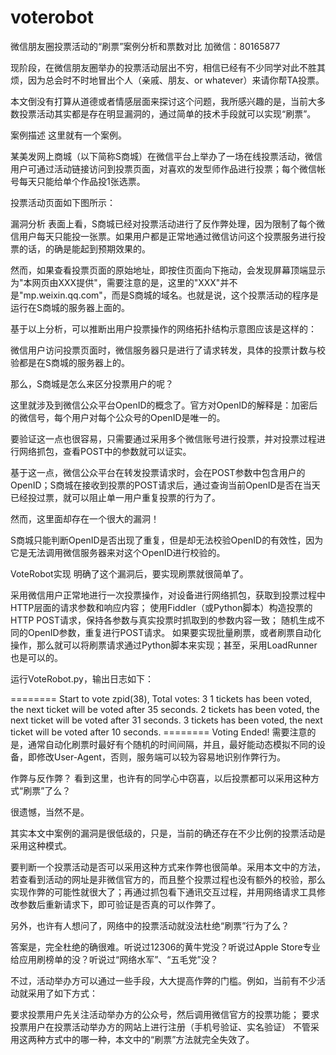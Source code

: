 # voterobot
微信朋友圈投票活动的“刷票”案例分析和票数对比 加微信：80165877

现阶段，在微信朋友圈举办的投票活动层出不穷，相信已经有不少同学对此不胜其烦，因为总会时不时地冒出个人（亲戚、朋友、or whatever）来请你帮TA投票。

本文倒没有打算从道德或者情感层面来探讨这个问题，我所感兴趣的是，当前大多数投票活动其实都是存在明显漏洞的，通过简单的技术手段就可以实现“刷票”。

案例描述
这里就有一个案例。

某美发网上商城（以下简称S商城）在微信平台上举办了一场在线投票活动，微信用户可通过活动链接访问到投票页面，对喜欢的发型师作品进行投票；每个微信帐号每天只能给单个作品投1张选票。

投票活动页面如下图所示：



漏洞分析
表面上看，S商城已经对投票活动进行了反作弊处理，因为限制了每个微信用户每天只能投一张票。如果用户都是正常地通过微信访问这个投票服务进行投票的话，的确是能起到预期效果的。

然而，如果查看投票页面的原始地址，即按住页面向下拖动，会发现屏幕顶端显示为"本网页由XXX提供"，需要注意的是，这里的"XXX"并不是"mp.weixin.qq.com"，而是S商城的域名。也就是说，这个投票活动的程序是运行在S商城的服务器上面的。

基于以上分析，可以推断出用户投票操作的网络拓扑结构示意图应该是这样的：



微信用户访问投票页面时，微信服务器只是进行了请求转发，具体的投票计数与校验都是在S商城的服务器上的。

那么，S商城是怎么来区分投票用户的呢？

这里就涉及到微信公众平台OpenID的概念了。官方对OpenID的解释是：加密后的微信号，每个用户对每个公众号的OpenID是唯一的。

要验证这一点也很容易，只需要通过采用多个微信账号进行投票，并对投票过程进行网络抓包，查看POST中的参数就可以证实。

基于这一点，微信公众平台在转发投票请求时，会在POST参数中包含用户的OpenID；S商城在接收到投票的POST请求后，通过查询当前OpenID是否在当天已经投过票，就可以阻止单一用户重复投票的行为了。

然而，这里面却存在一个很大的漏洞！

S商城只能判断OpenID是否出现了重复，但是却无法校验OpenID的有效性，因为它是无法调用微信服务器来对这个OpenID进行校验的。

VoteRobot实现
明确了这个漏洞后，要实现刷票就很简单了。

采用微信用户正常地进行一次投票操作，对设备进行网络抓包，获取到投票过程中HTTP层面的请求参数和响应内容；
使用Fiddler（或Python脚本）构造投票的HTTP POST请求，保持各参数与真实投票时抓取到的参数内容一致；
随机生成不同的OpenID参数，重复进行POST请求。
如果要实现批量刷票，或者刷票自动化操作，那么就可以将刷票请求通过Python脚本来实现；甚至，采用LoadRunner也是可以的。

运行VoteRobot.py，输出日志如下：

======== Start to vote zpid(38), Total votes: 3
1 tickets has been voted, the next ticket will be voted after 35 seconds.
2 tickets has been voted, the next ticket will be voted after 31 seconds.
3 tickets has been voted, the next ticket will be voted after 10 seconds.
======== Voting Ended!
需要注意的是，通常自动化刷票时最好有个随机的时间间隔，并且，最好能动态模拟不同的设备，即修改User-Agent，否则，服务端可以较为容易地识别作弊行为。

作弊与反作弊？
看到这里，也许有的同学心中窃喜，以后投票都可以采用这种方式“刷票”了么？

很遗憾，当然不是。

其实本文中案例的漏洞是很低级的，只是，当前的确还存在不少比例的投票活动是采用这种模式。

要判断一个投票活动是否可以采用这种方式来作弊也很简单。采用本文中的方法，若查看到活动的网址是非微信官方的，而且整个投票过程也没有额外的校验，那么实现作弊的可能性就很大了；再通过抓包看下通讯交互过程，并用网络请求工具修改参数后重新请求下，即可验证是否真的可以作弊了。

另外，也许有人想问了，网络中的投票活动就没法杜绝“刷票”行为了么？

答案是，完全杜绝的确很难。听说过12306的黄牛党没？听说过Apple Store专业给应用刷榜单的没？听说过“网络水军”、“五毛党”没？

不过，活动举办方可以通过一些手段，大大提高作弊的门槛。例如，当前有不少活动就采用了如下方式：

要求投票用户先关注活动举办方的公众号，然后调用微信官方的投票功能；
要求投票用户在投票活动举办方的网站上进行注册（手机号验证、实名验证）
不管采用这两种方式中的哪一种，本文中的“刷票”方法就完全失效了。
